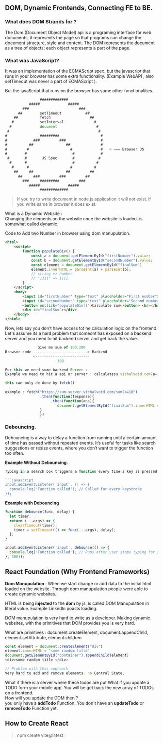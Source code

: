 ## **DOM, Dynamic Frontends, Connecting FE to BE.**

### What does DOM Strands for ?

The Dom (Document Object Model) api is a programing interface for web documents, it represents the page so that programs can change the document structure, style and content. The DOM represents the document as a tree of objects; each object represents a part of the page.

### What was JavaScript?

It was an implementation of the ECMAScript spec. but the javascript that runs in your browser has some extra functionality. (Example WebAPI , also setTimeout was never a part of ECMAScript ).&#x20;

But the javaScript that runs on the browser has some other functionalities.&#x20;

```javascript
                #############                                   
           #####             #####                              
        ###                       ###                           
      ##        setTimeout           ##                         
    ##          fetch                  ##                       
   #            setInterval              #                      
  #             document                  #                     
 #                                         #                    
#               #########                   #                   
#            ###         ###                #                   
#          ##               ##              #                   
#         #                   #             #   < === Browser JS
#        #                     #            #                   
 #       #       JS Spec       #           #                    
  #      #                     #          #                     
   #      #                   #          #                      
    ##     ##               ##         ##                       
      ##     ###         ###         ##                         
        ###     #########         ###                           
           #####             #####                              
                #############                                  
```

> If you try to write document in node.js application it will not exist. if  you write same in browser it does exist.&#x20;

What is a Dynamic Website : \
Changing the elements on the website once the website is loaded. is somewhat called dynamic.&#x20;

Code to Add two Number in browser using dom manupulation.

```html
<html>
    <script>
        function populateDiv() {
            const a = document.getElementById("firstNumber").value;
            const b = document.getElementById("secondNumber").value;
            const element = document.getElementById("finalSum")
            element.innerHTML = parseInt(a) + parseInt(b);
            // string => number
            // "1111" => 1111
        }
    </script>
    <body>
        <input id="firstNumber" type="text" placeholder="First number"></input> <br></br>
        <input id="secondNumber" type="text" placeholder="Second number"></input> <br></br>
        <button onclick="populateDiv()">Calculate sum</button> <br></br>
        <div id="finalSum"></div>
    </body>
</html>
```

Now, lets say you don't have access tot he calculation logic on the frontend. Let's assume its a hard problem that someont has exposed on a backend server and you need to hit backend server and get back the value.&#x20;

```javascript
               Give me sum of 100,200
Browser code -------------------------> Backend
             <-------------------------
                        300

For this we need some backend Server : 
Example we need to hit a api or server : calculatesu.vishalvoid.com?a=10&b=20. returns 30

this can only de done by fetch() 
            
example : fetch("https://sum-server.vishalvoid.com/sum?a=10")
                .then(function(fesponse){
                     .then(function(ans){
                        document.getElementById("finalSum").innerHTML = ans;
                }   
                })

```

### Debouncing.

Debouncing is a way to delay a function from running until a certain amount of time has passed without repeated events. It’s useful for tasks like search suggestions or resize events, where you don’t want to trigger the function too often.

**Example Without Debouncing.**

````javascript
Typing in a search box triggers a function every time a key is pressed.

```javascript
input.addEventListener('input', () => {
  console.log('Function called'); // Called for every keystroke
});
````

**Example with Debouncing**

```javascript
function debounce(func, delay) {
  let timer;
  return (...args) => {
    clearTimeout(timer);
    timer = setTimeout(() => func(...args), delay);
  };
}

input.addEventListener('input', debounce(() => {
  console.log('Function called'); // Runs after user stops typing for 300ms
}, 300));
```

## **React Foundation (Why Frontend Frameworks)**

**Dom Manupulation** : When we start change or add data to the initial html loaded on the website. Through dom manupulation people were able to create dynamic websites.&#x20;

HTML is being **injected** to the **dom** by js. is called DOM Manupulation in literal value. Example LinkedIn poasts loading.&#x20;

DOM manupulation is very hard to write as a developer. Making dynamic websites, with the primitives that DOM provides you is very hard.&#x20;

What are primitives : document.createElement, document.appendChild, element.setAttribute, element.children

```javascript
const element = document.createElement("div")
element.innerHTML = "some random title"
document.getElementById("container").appendChild(element)
<div>some random title </div>

// Problem with this approach
Very hard to add and remove elements. no Central State. 
```

What if there is a server where these todos are put What if you update a TODO form your mobile app. You will be get back the new array of TODOs on a frontend. \
How will you update the DOM then ? \
you only have a **addTodo** Function. You don't have an **updateTodo** or **removeTodo** Function yet.&#x20;

## How to Create React&#x20;

> npm create vite\@latest

